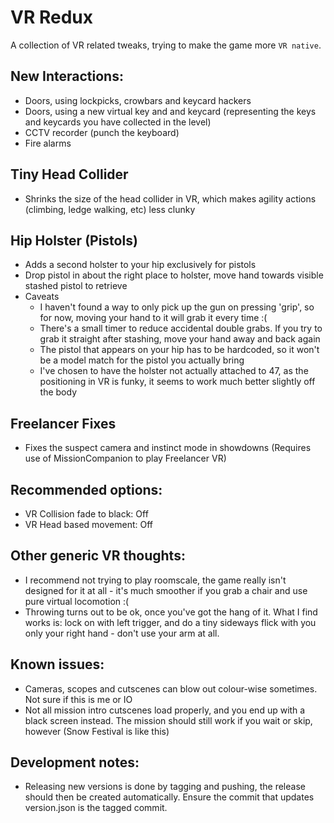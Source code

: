 # VR Redux
A collection of VR related tweaks, trying to make the game more `VR native`.

## New Interactions: 
* Doors, using lockpicks, crowbars and keycard hackers
* Doors, using a new virtual key and and keycard (representing the keys and keycards you have collected in the level) 
* CCTV recorder (punch the keyboard)
* Fire alarms

## Tiny Head Collider
* Shrinks the size of the head collider in VR, which makes agility actions (climbing, ledge walking, etc) less clunky

## Hip Holster (Pistols)
* Adds a second holster to your hip exclusively for pistols
* Drop pistol in about the right place to holster, move hand towards visible stashed pistol to retrieve
* Caveats
  * I haven't found a way to only pick up the gun on pressing 'grip', so for now, moving your hand to it will grab it every time :(
  * There's a small timer to reduce accidental double grabs. If you try to grab it straight after stashing, move your hand away and back again
  * The pistol that appears on your hip has to be hardcoded, so it won't be a model match for the pistol you actually bring
  * I've chosen to have the holster not actually attached to 47, as the positioning in VR is funky, it seems to work much better slightly off the body

## Freelancer Fixes
* Fixes the suspect camera and instinct mode in showdowns (Requires use of MissionCompanion to play Freelancer VR)

## Recommended options:
* VR Collision fade to black: Off
* VR Head based movement: Off

## Other generic VR thoughts:
* I recommend not trying to play roomscale, the game really isn't designed for it at all - it's much smoother if you grab a chair and use pure virtual locomotion :(
* Throwing turns out to be ok, once you've got the hang of it. What I find works is: lock on with left trigger, and do a tiny sideways flick with you only your right hand - don't use your arm at all.

## Known issues:
* Cameras, scopes and cutscenes can blow out colour-wise sometimes. Not sure if this is me or IO
* Not all mission intro cutscenes load properly, and you end up with a black screen instead. The mission should still work if you wait or skip, however (Snow Festival is like this)

## Development notes:
* Releasing new versions is done by tagging and pushing, the release should then be created automatically. Ensure the commit that updates version.json is the tagged commit.
